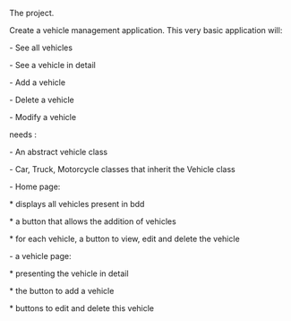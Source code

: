 <p> The project.</p>  
<p>Create a vehicle management application. This very basic application will:  </p>  
<p>- See all vehicles  </p>
<p>- See a vehicle in detail  </p>
<p>- Add a vehicle  </p>
<p>- Delete a vehicle  </p>
<p>- Modify a vehicle  </p>

<p>needs :  </p>
<p>- An abstract vehicle class  </p>
<p>- Car, Truck, Motorcycle classes that inherit the Vehicle class  </p>

<p>- Home page:  </p>
<p>* displays all vehicles present in bdd  </p>
<p>* a button that allows the addition of vehicles  </p>
<p>* for each vehicle, a button to view, edit and delete the vehicle  </p>

<p>- a vehicle page:    </p>
<p>* presenting the vehicle in detail    </p>
<p>* the button to add a vehicle   </p>
<p>* buttons to edit and delete this vehicle</p>
